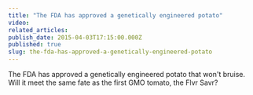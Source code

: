 ```yaml
---
title: "The FDA has approved a genetically engineered potato"
video:
related_articles:
publish_date: 2015-04-03T17:15:00.000Z
published: true
slug: the-fda-has-approved-a-genetically-engineered-potato
---
```

The FDA has approved a genetically engineered potato that won't bruise. Will it meet the same fate as the first GMO tomato, the Flvr Savr?

